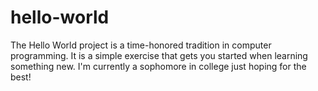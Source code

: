 # hello-world
The Hello World project is a time-honored tradition in computer programming. It is a simple exercise that gets you started when learning something new.
I'm currently a sophomore in college just hoping for the best!
